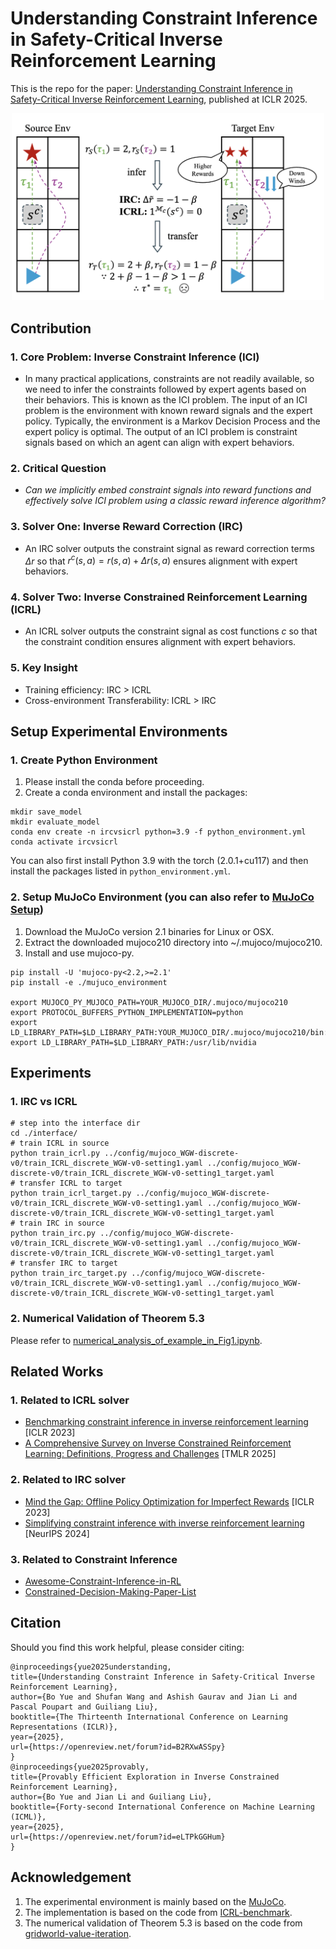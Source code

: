 # Understanding Constraint Inference in Safety-Critical Inverse Reinforcement Learning

This is the repo for the paper: [Understanding Constraint Inference in Safety-Critical Inverse Reinforcement Learning](https://openreview.net/pdf?id=B2RXwASSpy), published at ICLR 2025.

<div align="center">
  <img width="500px" src="imgs/intuitive_example.png"/>
</div>

## Contribution
### 1. Core Problem: Inverse Constraint Inference (ICI)
- In many practical applications, constraints are not readily available, so we need to infer the constraints followed by expert agents based on their behaviors. This is known as the ICI problem. The input of an ICI problem is the environment with known reward signals and the expert policy. Typically, the environment is a Markov Decision Process and the expert policy is optimal. The output of an ICI problem is constraint signals based on which an agent can align with expert behaviors.
### 2. Critical Question
- *Can we implicitly embed constraint signals into reward functions and effectively solve ICI problem using a classic reward inference algorithm?*
### 3. Solver One: Inverse Reward Correction (IRC)
- An IRC solver outputs the constraint signal as reward correction terms $\Delta r$ so that $r^c(s,a)=r(s,a)+{\mathit{\Delta r}}(s,a)$ ensures alignment with expert behaviors.
### 4. Solver Two: Inverse Constrained Reinforcement Learning (ICRL)
- An ICRL solver outputs the constraint signal as cost functions $c$ so that the constraint condition ensures alignment with expert behaviors.
### 5. Key Insight
- Training efficiency: IRC > ICRL
- Cross-environment Transferability: ICRL > IRC

## Setup Experimental Environments 
### 1. Create Python Environment 
1. Please install the conda before proceeding.
2. Create a conda environment and install the packages:
   
```
mkdir save_model
mkdir evaluate_model
conda env create -n ircvsicrl python=3.9 -f python_environment.yml
conda activate ircvsicrl
```
You can also first install Python 3.9 with the torch (2.0.1+cu117) and then install the packages listed in `python_environment.yml`.

### 2. Setup MuJoCo Environment (you can also refer to [MuJoCo Setup](https://github.com/Guiliang/ICRL-benchmarks-public/blob/main/virtual_env_tutorial.md))
1. Download the MuJoCo version 2.1 binaries for Linux or OSX.
2. Extract the downloaded mujoco210 directory into ~/.mujoco/mujoco210.
3. Install and use mujoco-py.
```
pip install -U 'mujoco-py<2.2,>=2.1'
pip install -e ./mujuco_environment

export MUJOCO_PY_MUJOCO_PATH=YOUR_MUJOCO_DIR/.mujoco/mujoco210
export PROTOCOL_BUFFERS_PYTHON_IMPLEMENTATION=python
export LD_LIBRARY_PATH=$LD_LIBRARY_PATH:YOUR_MUJOCO_DIR/.mujoco/mujoco210/bin:/usr/lib/nvidia
export LD_LIBRARY_PATH=$LD_LIBRARY_PATH:/usr/lib/nvidia
```
## Experiments
### 1. IRC vs ICRL
```
# step into the interface dir
cd ./interface/
# train ICRL in source
python train_icrl.py ../config/mujoco_WGW-discrete-v0/train_ICRL_discrete_WGW-v0-setting1.yaml ../config/mujoco_WGW-discrete-v0/train_ICRL_discrete_WGW-v0-setting1_target.yaml
# transfer ICRL to target
python train_icrl_target.py ../config/mujoco_WGW-discrete-v0/train_ICRL_discrete_WGW-v0-setting1.yaml ../config/mujoco_WGW-discrete-v0/train_ICRL_discrete_WGW-v0-setting1_target.yaml
# train IRC in source
python train_irc.py ../config/mujoco_WGW-discrete-v0/train_ICRL_discrete_WGW-v0-setting1.yaml ../config/mujoco_WGW-discrete-v0/train_ICRL_discrete_WGW-v0-setting1_target.yaml
# transfer IRC to target
python train_irc_target.py ../config/mujoco_WGW-discrete-v0/train_ICRL_discrete_WGW-v0-setting1.yaml ../config/mujoco_WGW-discrete-v0/train_ICRL_discrete_WGW-v0-setting1_target.yaml
```

### 2. Numerical Validation of Theorem 5.3
Please refer to [numerical_analysis_of_example_in_Fig1.ipynb](https://github.com/Bobyue0118/Constraint-Inference-in-Safe-IRL/blob/main/numerical_analysis_of_example_in_Fig1.ipynb).

## Related Works

### 1. Related to ICRL solver

- [Benchmarking constraint inference in inverse reinforcement learning](https://arxiv.org/pdf/2206.09670) [ICLR 2023]
- [A Comprehensive Survey on Inverse Constrained Reinforcement Learning: Definitions, Progress and Challenges](https://openreview.net/pdf?id=WUQsBiJqyP) [TMLR 2025]

### 2. Related to IRC solver

- [Mind the Gap: Offline Policy Optimization for Imperfect Rewards](https://openreview.net/forum?id=WumysvcMvV6) [ICLR 2023]
- [Simplifying constraint inference with inverse reinforcement learning](https://openreview.net/pdf?id=T5Cerv7PT2) [NeurIPS 2024]

### 3. Related to Constraint Inference
- [Awesome-Constraint-Inference-in-RL](https://github.com/Jasonxu1225/Awesome-Constraint-Inference-in-RL)
- [Constrained-Decision-Making-Paper-List](https://github.com/zbzhu99/Constrained-Decision-Making-Paper-List)

## Citation

Should you find this work helpful, please consider citing:
```
@inproceedings{yue2025understanding,
title={Understanding Constraint Inference in Safety-Critical Inverse Reinforcement Learning},
author={Bo Yue and Shufan Wang and Ashish Gaurav and Jian Li and Pascal Poupart and Guiliang Liu},
booktitle={The Thirteenth International Conference on Learning Representations (ICLR)},
year={2025},
url={https://openreview.net/forum?id=B2RXwASSpy}
}
@inproceedings{yue2025provably,
title={Provably Efficient Exploration in Inverse Constrained Reinforcement Learning},
author={Bo Yue and Jian Li and Guiliang Liu},
booktitle={Forty-second International Conference on Machine Learning (ICML)},
year={2025},
url={https://openreview.net/forum?id=eLTPkGGHum}
}
```

## Acknowledgement
1. The experimental environment is mainly based on the [MuJoCo](https://mujoco.org/).
2. The implementation is based on the code from [ICRL-benchmark](https://github.com/Guiliang/ICRL-benchmarks-public/tree/main).
3. The numerical validation of Theorem 5.3 is based on the code from [gridworld-value-iteration](https://github.com/mbodenham/gridworld-value-iteration).

